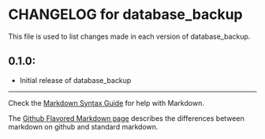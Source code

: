 # CHANGELOG for database_backup

This file is used to list changes made in each version of database_backup.

## 0.1.0:

* Initial release of database_backup

- - -
Check the [Markdown Syntax Guide](http://daringfireball.net/projects/markdown/syntax) for help with Markdown.

The [Github Flavored Markdown page](http://github.github.com/github-flavored-markdown/) describes the differences between markdown on github and standard markdown.
